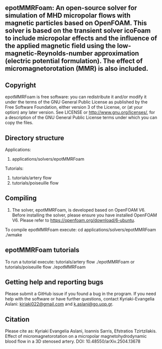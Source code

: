 

## epotMMRFoam: An open-source solver for simulation of MHD micropolar flows with magnetic particles based on OpenFOAM. This solver is based on the transient solver icoFoam to include micropolar effects and the influence of the applied magnetic field using the low-magnetic-Reynolds-number approximation (electric potential formulation). The effect of micromagnetorotation (MMR) is also included.

## Copyright
epotMMRFoam is free software: you can redistribute it and/or modify it under the terms of the GNU General Public License as published by the Free Software Foundation, either version 3 of the License, or (at your option) any later version. See LICENSE or http://www.gnu.org/licenses/, for a description of the GNU General Public License terms under which you can copy the files.

## Directory structure
Applications: 
1. applications/solvers/epotMMRFoam

Tutorials:
1. tutorials/artery flow
2. tutorials/poiseuille flow


## Compiling 
1. The solver, epotMMRFoam, is developed based on OpenFOAM V6. Before installing the solver, please ensure you have installed OpenFOAM V6. Please refer to https://openfoam.org/download/6-ubuntu.

To compile epotMMRFoam execute:
   cd applications/solvers/epotMMRFoam
   ./wmake


## epotMMRFoam tutorials
To run a tutorial execute:
tutorials/artery flow
./epotMMRFoam
or
tutorials/poiseuille flow
./epotMMRFoam


## Getting help and reporting bugs
Please submit a GitHub issue if you found a bug in the program. If you need help with the software or have further questions, contact Kyriaki-Evangelia Aslani: kiriaki022@gmail.com and k.aslani@go.uop.gr.


## Citation
Please cite as: Kyriaki Evangelia Aslani, Ioannis Sarris, Efstratios Tzirtzilakis. Effect of micromagnetorotation on a micropolar magnetohydrodynamic blood flow in a 3D stenosed artery. DOI: 10.48550/arXiv.2504.13678
